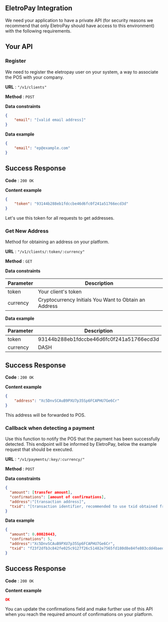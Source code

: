 **EletroPay Integration**
----
  
  
We need your application to have a private API (for security reasons we recommend that only EletroPay should have access to this environment) with the following requirements.

  ## Your API
  
  ### Register
We need to register the eletropay user on your system, a way to associate the POS with your company.

**URL** : `"/v1/clients"`

**Method** : `POST`

**Data constraints**

```json
{
    "email": "[valid email address]"
}
```

**Data example**

```json
{
    "email": "ep@example.com"
}
```

## Success Response

**Code** : `200 OK`

**Content example**

```json
{
    "token": "93144b288eb1fdccbe46d6fc0f241a51766ecd3d"
}
```

Let's use this token for all requests to get addresses.




  ### Get New Address
Method for obtaining an address on your platform.

**URL** : `"/v1/clients/:token/:currency"`

**Method** : `GET`

**Data constraints**

| Parameter | Description |
| --- | --- |
| token | Your client's token |
| currency | Cryptocurrency Initials You Want to Obtain an Address |

**Data example**

| Parameter | Description |
| --- | --- |
| token | 93144b288eb1fdccbe46d6fc0f241a51766ecd3d |
| currency | DASH |

## Success Response

**Code** : `200 OK`

**Content example**

```json
{
    "address": "Xc5DnvSCAuB9PXU7p35Sp6FCAPHU7Ge6Cr"
}
```

This address will be forwarded to POS.




  ### Callback when detecting a payment
Use this function to notify the POS that the payment has been successfully detected.
This endpoint will be informed by EletroPay, below the example request that should be executed.

**URL** : `"/v1/payments/:key/:currency/"`

**Method** : `POST`

**Data constraints**

```json
{
  "amount": [transfer amount],
  "confirmations": [amount of confirmations],
  "address":"[transaction address]",
  "txid": "[transaction identifier, recommended to use txid obtained from blockchain for transaction]"
}
```

**Data example**

```json
{
  "amount": 0.00028443,
  "confirmations": 5,
  "address":"Xc5DnvSCAuB9PXU7p35Sp6FCAPHU7Ge6Cr",
  "txid": "f23f2dfb3c842fe025c9127f26c51482e7565fd180d8e84fe803cdd4baed869"
}
```

## Success Response

**Code** : `200 OK`

**Content example**

```json
OK
```

You can update the confirmations field and make further use of this API when you reach the required amount of confirmations on your platform.
